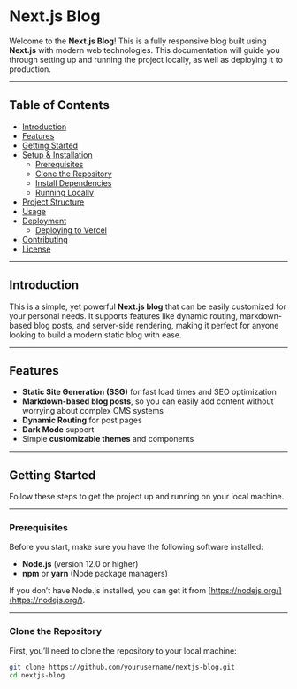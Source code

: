 # **Next.js Blog**

Welcome to the **Next.js Blog**! This is a fully responsive blog built using **Next.js** with modern web technologies. This documentation will guide you through setting up and running the project locally, as well as deploying it to production.

---

## **Table of Contents**

- [Introduction](#introduction)
- [Features](#features)
- [Getting Started](#getting-started)
- [Setup & Installation](#setup--installation)
  - [Prerequisites](#prerequisites)
  - [Clone the Repository](#clone-the-repository)
  - [Install Dependencies](#install-dependencies)
  - [Running Locally](#running-locally)
- [Project Structure](#project-structure)
- [Usage](#usage)
- [Deployment](#deployment)
  - [Deploying to Vercel](#deploying-to-vercel)
- [Contributing](#contributing)
- [License](#license)

---

## **Introduction**

This is a simple, yet powerful **Next.js blog** that can be easily customized for your personal needs. It supports features like dynamic routing, markdown-based blog posts, and server-side rendering, making it perfect for anyone looking to build a modern static blog with ease.

---

## **Features**

- **Static Site Generation (SSG)** for fast load times and SEO optimization
- **Markdown-based blog posts**, so you can easily add content without worrying about complex CMS systems
- **Dynamic Routing** for post pages
- **Dark Mode** support
- Simple **customizable themes** and components

---

## **Getting Started**

Follow these steps to get the project up and running on your local machine.

---

### **Prerequisites**

Before you start, make sure you have the following software installed:

- **Node.js** (version 12.0 or higher)
- **npm** or **yarn** (Node package managers)

If you don’t have Node.js installed, you can get it from [https://nodejs.org/](https://nodejs.org/).

---

### **Clone the Repository**

First, you’ll need to clone the repository to your local machine:

```bash
git clone https://github.com/yourusername/nextjs-blog.git
cd nextjs-blog
